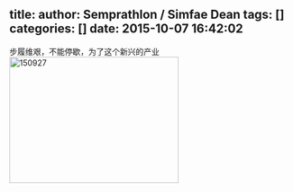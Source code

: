 title: 
author: Semprathlon / Simfae Dean
tags: []
categories: []
date: 2015-10-07 16:42:02
---
步履维艰，不能停歇，为了这个新兴的产业   
<a href="/blog/uploads/2015/10/150927.png"><img src="/blog/uploads/2015/10/150927-300x225.png" alt="150927" width="300" height="225" class="alignnone size-medium wp-image-1318" /></a>